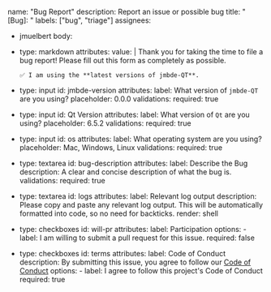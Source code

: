 name: "Bug Report"
description: Report an issue or possible bug
title: "[Bug]:  "
labels: ["bug", "triage"]
assignees:
  - jmuelbert
body:
  - type: markdown
    attributes:
      value: |
        Thank you for taking the time to file a bug report! Please fill out this form as completely as possible.

        ✅ I am using the **latest versions of jmbde-QT**.
  - type: input
    id: jmbde-version
    attributes:
      label: What version of `jmbde-QT` are you using?
      placeholder: 0.0.0
    validations:
      required: true
  - type: input
    id: Qt Version
    attributes:
      label: What version of `Qt` are you using?
      placeholder: 6.5.2
    validations:
      required: true
  - type: input
    id: os
    attributes:
      label: What operating system are you using?
      placeholder: Mac, Windows, Linux
    validations:
      required: true
  - type: textarea
    id: bug-description
    attributes:
      label: Describe the Bug
      description: A clear and concise description of what the bug is.
    validations:
      required: true
  - type: textarea
    id: logs
    attributes:
      label: Relevant log output
      description: Please copy and paste any relevant log output. This will be automatically formatted into code, so no need for backticks.
      render: shell
  - type: checkboxes
    id: will-pr
    attributes:
      label: Participation
      options:
        - label: I am willing to submit a pull request for this issue.
          required: false
  - type: checkboxes
    id: terms
    attributes:
      label: Code of Conduct
      description: By submitting this issue, you agree to follow our [Code of Conduct](https://github.com/jmuelbert/jmbde-QT/blob/main/CODE_OF_CONDUCT.md)
      options:
        - label: I agree to follow this project's Code of Conduct
          required: true